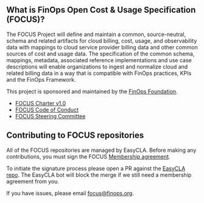 ## What is FinOps Open Cost & Usage Specification (FOCUS)?

The FOCUS Project will define and maintain a common, source-neutral, schema and related artifacts for cloud billing, cost, usage, and observability data with mappings to cloud service provider billing data and other common sources of cost and usage data. The specification of the common schema, mappings, metadata, associated reference implementations and use case descriptions will enable organizations to ingest and normalize cloud and related billing data in a way that is compatible with FinOps practices, KPIs and the FinOps Framework.

This project is sponsored and maintained by the [FinOps Foundation](https://www.finops.org).

* [FOCUS Charter v1.0](FOCUS_-_Membership_Agreement_Package_for_use.pdf)
* [FOCUS Code of Conduct](code_of_conduct.md)
* [FOCUS Steering Committee](steering_committee.md)

## Contributing to FOCUS repositories

All of the FOCUS repositories are managed by EasyCLA. Before making any contributions, you must sign the FOCUS [Membership agreement](FOCUS_-_Membership_Agreement_Package_for_use.pdf).

To initiate the signature process please open a PR against the [EasyCLA repo](https://github.com/FinOps-Open-Cost-and-Usage-Spec/EasyCLA). The EasyCLA bot will block the merge if we still need a membership agreement from you.

If you have issues, please email [focus@finops.org](mailto:focus@finops.org).

